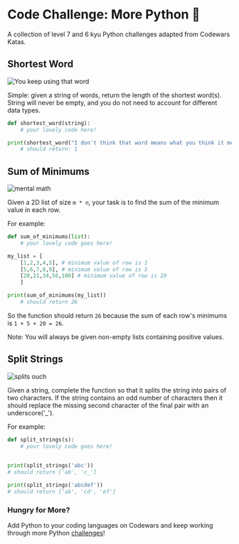# Code Challenge: More Python 🐍

A collection of level 7 and 6 kyu Python challenges adapted from Codewars Katas.

## Shortest Word

![You keep using that word](https://media.giphy.com/media/N7FeGLHjVsDQY/giphy.gif)

Simple: given a string of words, return the length of the shortest word(s). String will never be empty, and you do not need to account for different data types. 

```python
def shortest_word(string): 
    # your lovely code here!

print(shortest_word("I don't think that word means what you think it means"))
    # should return: 1
```
## Sum of Minimums 

![mental math](https://media.giphy.com/media/BmmfETghGOPrW/giphy.gif)

Given a 2D list of size `m * n`, your task is to find the sum of the minimum value in each row. 

For example: 
```python
def sum_of_minimums(list):
    # your lovely code goes here!

my_list = [
    [1,2,3,4,5], # minimum value of row is 1
    [5,6,7,8,9], # minimum value of row is 5
    [20,21,34,56,100] # minimum value of row is 20
    ]

print(sum_of_minimums(my_list))
    # should return 26
```

So the function should return `26` because the sum of each row's minimums is `1 + 5 + 20 = 26`. 

Note: You will always be given non-empty lists containing positive values. 

## Split Strings

![splits ouch](https://media.giphy.com/media/E5g35ySaiIPOo/giphy.gif)

Given a string, complete the function so that it splits the string into pairs of two characters. If the string contains an odd number of characters then it should replace the missing second character of the final pair with an underscore('_').

For example: 
```python
def split_strings(s):
    # your lovely code goes here!
    

print(split_strings('abc'))
# should return ['ab', 'c_']

print(split_strings('abcdef'))
# should return ['ab', 'cd', 'ef']

```
### Hungry for More? 

Add Python to your coding languages on Codewars and keep working through more Python [challenges](https://www.codewars.com/kata/search/python?q=&beta=false)! 
